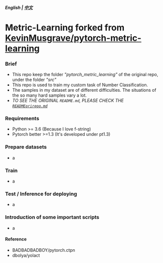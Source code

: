 ##### English | [中文](./README_cn.md)

# Metric-Learning forked from  [KevinMusgrave/pytorch-metric-learning](https://github.com/KevinMusgrave/pytorch-metric-learning)

### Brief
- This repo keep the folder _"pytorch_metric_learning"_ of the original repo, under the folder _"src"_
- This repo is used to train my custom task of Number Classification. 
- The samples in my dataset are of different difficulties. The situations of the so many hard samples vary a lot.
- _TO SEE THE ORIGINAL ```README.md```, PLEASE CHECK THE [```READMEorirepo.md```](./READMEorirepo.md)_

### Requirements
- Python >= 3.6 (Because I love f-string)
- Pytorch better >=1.3 (It's developed under pt1.3)

### Prepare datasets
- a

### Train
- a

### Test / Inference for deploying
- a

### Introduction of some important scripts
- a

#### Reference
- BADBADBADBOY/pytorch.ctpn
- dbolya/yolact